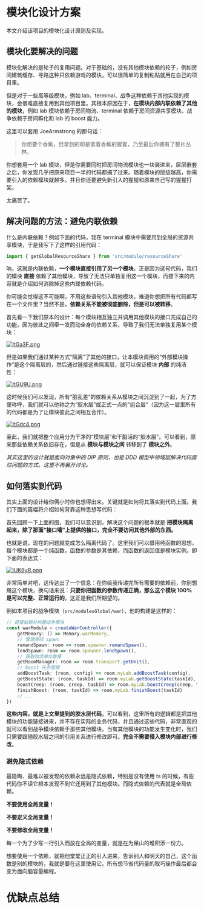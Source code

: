 # 模块化设计方案

本文介绍该项目的模块化设计原则及实现。

## 模块化要解决的问题

模块化解决的是轮子的复用问题。对于基础的，没有其他模块依赖的轮子，例如房间建筑缓存、寻路这种只依赖游戏的模块，可以很简单的复制粘贴就用在自己的项目里。

但是对于一些高等级模块，例如 lab、terminal、战争这种依赖于其他实现的模块，会很难直接复用到其他项目里。其根本原因在于，**在模块内部内联依赖了其他的模块**，例如 lab 模块依赖于房间物流、terminal 依赖于房间资源共享模块、战争依赖于房间孵化和 lab 的 boost 能力。

这里可以套用 JoeArmstrong 的那句话：

> 你想要个香蕉，但拿到的却是拿着香蕉的猩猩，乃至最后你拥有了整片丛林。

你想套用一个 lab 模块，但是你需要同时把房间物流模块也一块装进来，层层嵌套之后，你发现几乎把原来项目一半的代码都搞了过来。随着模块的层级越高，你需要引入的依赖模块就越多。并且你还要避免新引入的猩猩和原来自己写的猩猩打架。

太痛苦了。

## 解决问题的方法：避免内联依赖

什么是内联依赖？例如下面的代码，我在 terminal 模块中需要用到全局的资源共享模块，于是我写下了这样的引用代码：

```javascript
import { getGlobalResourceShare } from 'src/module/resourceShare'
```

呐，这就是内联依赖，**一个模块直接引用了另一个模块**。正是因为这句代码，我们的模块 **直接** 依赖了其他模块，导致了无法只单独复用这一个模块，而接下来的内容就是介绍如何消除掉这些内联依赖代码。

你可能会觉得这不可能啊，不用这些语句引入其他模块，难道你想把所有代码都写在一个文件里？当然不是，**依赖关系不能被彻底删除，但是可以被转移**。

首先看一下我们原本的设计：每个模块相互独立并调用其他模块的接口完成自己的功能，因为彼此之间牵一发而动全身的依赖关系，导致了我们无法单独复用某个模块：

[![ItGa3F.png](https://z3.ax1x.com/2021/11/09/ItGa3F.png)](https://imgtu.com/i/ItGa3F)

但是如果我们通过某种方式“隔离”了其他的接口，让本模块调用的“外部模块操作”是这个隔离层的，然后通过链接这些隔离层，就可以保证模块 **内部** 的纯洁性：

[![ItGU9U.png](https://z3.ax1x.com/2021/11/09/ItGU9U.png)](https://imgtu.com/i/ItGU9U)

这时候我们可以发现，所有“脏乱差”的依赖关系从模块之间沉淀到了一起，为了方便称呼，我们就可以他称之为“胶水层”或正式一点的“组合层”（因为这一层里所有的代码都是为了让模块彼此之间相互合作）。

[![ItGdc4.png](https://z3.ax1x.com/2021/11/09/ItGdc4.png)](https://imgtu.com/i/ItGdc4)

至此，我们就把整个应用分为干净的“模块层”和干脏活的“胶水层”。可以看到，原来那些依赖关系依旧存在，但是从 **模块与模块之间** 转移到了 **模块之外**。

*其实这里的设计就是面向对象中的 DIP 原则，也是 DDD 模型中领域层解决代码腐烂问题的方式。这里不再展开讨论。*

## 如何落实到代码

其实上面的设计给你俩小时你也想得出来。关键就是如何将其落实到代码上面。我们下面的篇幅将介绍如何背靠这种思想写代码：

首先回顾一下上面的图，我们可以意识到，解决这个问题的根本就是 **把模块隔离起来，除了那面“接口墙”上提供的接口，完全不要访问其他外部的东西。**

也就是说，现在的问题就变成怎么隔离代码了。这里我们可以借用纯函数的思想，每个模块都是一个纯函数，函数的参数是其依赖，而函数的返回值是模块实例。即下面的表达式：

[![IUK6yR.png](https://z3.ax1x.com/2021/11/10/IUK6yR.png)](https://imgtu.com/i/IUK6yR)

非常简单对吧，这传达出了一个信息：在你给我传递完所有需要的依赖前，你别想用这个模块，换句话来说：**只要你把函数的参数传递正确，那么这个模块 100% 是可以完整、正常运行的**。这正是我们所期望的。

例如本项目的战争模块（`src/modulesGlobal/war`），他的构建是这样的：

```typescript
// 链接依赖并构建战争模块
const warModule = createWarController({
    getMemory: () => Memory.warMemory,
    // 管理房间 spawn
    remandSpawn: room => room.spawner.remandSpawn(),
    lendSpawn: room => room.spawner.lendSpawn(),
    // 获取物流单位数量
    getRoomManager: room => room.transport.getUnit(),
    // boost 任务管理
    addBoostTask: (room, config) => room.myLab.addBoostTask(config),
    getBoostState: (room, taskId) => room.myLab.getBoostState(taskId),
    boostCreep: (room, creep, taskId) => room.myLab.boostCreep(creep, taskId),
    finishBoost: (room, taskId) => room.myLab.finishBoost(taskId)
    // ...
})
```

**这些内容，就是上文里提到的胶水层代码**，可以看到，这里所有的逻辑都是把其他模块的功能链接进来，并不存在实际的业务代码，并且通过这些代码，非常直观的就可以看到战争模块依赖于那些其他模块。当有其他模块的功能发生变化时，我们只需要跟随胶水层之间的引用关系进行修改即可。**完全不需要侵入模块内部进行修改**。

### 避免隐式依赖

最隐晦、最难以被发现的依赖永远是隐式依赖，特别是没有使用 ts 的时候，有些代码你不读它根本发现不到它还用到了其他模块。而隐式依赖的代表就是全局依赖。

**不要使用全局变量！**

**不要定义全局变量！**

**不要修改全局变量！**

每一个为了少写一行引入而放在全局的变量，就是在为屎山的堆积添一份力。

想要使用一个依赖，就把他堂堂正正的引入进来，告诉别人和明天的自己，这个函数是别的模块的，我就是要在这里使用它。所有想节省代码量的取巧操作最后都会变为面向脑容量编程。

# 优缺点总结